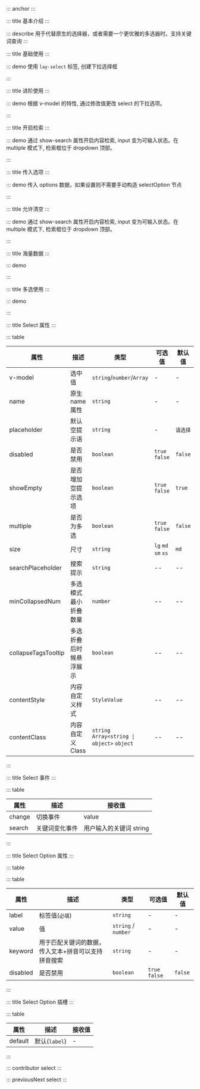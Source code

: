 ::: anchor
:::

::: title 基本介绍
:::

::: describe 用于代替原生的选择器，或者需要一个更优雅的多选器时。支持关键词查询
:::

::: title 基础使用
:::

::: demo 使用 `lay-select` 标签, 创建下拉选择框

<template>
  <lay-select v-model="value" placeholder="请选择">
    <lay-select-option :value="1" label="学习"></lay-select-option>
    <lay-select-option :value="2" label="编码"></lay-select-option>
    <lay-select-option :value="3" v-if="true">运动</lay-select-option>
  </lay-select>
</template>

<script>
import { ref } from 'vue'

export default {
  setup() {
    const value = ref(null);
    return {
      value
    }
  }
}
</script>

:::

::: title 进阶使用
:::

::: demo 根据 v-model 的特性, 通过修改值更改 select 的下拉选项。

<template>
  <lay-space>
    <lay-select v-model="value2">
      <lay-select-option :value="1" label="学习"></lay-select-option>
      <lay-select-option :value="2" label="编码"></lay-select-option>
      <lay-select-option :value="3" label="运动"></lay-select-option>
    </lay-select>
    <lay-button @click="change2"> change ：{{value2}}</lay-button>
  </lay-space>
</template>

<script>
import { ref } from 'vue'

export default {
  setup() {
    const value2 = ref(null);
    var i = 1;
    function change2(){
      value2.value=i++%3+1
    }
    return {
      value2,
      change2
    }
  }
}
</script>

:::

::: title 开启检索
:::

::: demo 通过 show-search 属性开启内容检索, input 变为可输入状态。在 multiple 模式下, 检索框位于 dropdown 顶部。

<template>
  <lay-space>
    <lay-select v-model="value3" :show-search="true">
    <lay-select-option value="1" label="学习"></lay-select-option>
    <lay-select-option value="2" label="编码"></lay-select-option>
    <lay-select-option value="3" label="运动"></lay-select-option>
  </lay-select>
    <lay-select v-model="value4" :show-search="true" :multiple="true">
    <lay-select-option value="1" label="学习"></lay-select-option>
    <lay-select-option value="2" label="编码"></lay-select-option>
    <lay-select-option value="3" label="运动"></lay-select-option>
  </lay-select>
  </lay-space>
</template>

<script>
import { ref } from 'vue'

export default {
  setup() {

    const value3 = ref('1')
    const value4 = ref(['1'])
    return {
      value3,
      value4
    }
  }
}
</script>

:::

::: title 传入选项
:::

::: demo 传入 options 数据，如果设置则不需要手动构造 selectOption 节点

<template>
  <lay-select v-model="value5" :items="items5"></lay-select>
</template>

<script>
import { ref } from 'vue'

export default {
  setup() {
    const value5 = ref('1');
    const items5=ref([
      {label:'选项1', value:1},
      {label:'选项2', value:2},
      {label:'选项3', value:3, disabled:true},
    ])
    return {
      items5,
      value5,
    }
  }
}
</script>
:::


::: title 允许清空
:::

::: demo 通过 show-search 属性开启内容检索, input 变为可输入状态。在 multiple 模式下, 检索框位于 dropdown 顶部。

<template>
  <lay-space>
    <lay-select v-model="value3" :allow-clear="true">
    <lay-select-option value="1" label="学习"></lay-select-option>
    <lay-select-option value="2" label="编码"></lay-select-option>
    <lay-select-option value="3" label="运动"></lay-select-option>
  </lay-select>
    <lay-select v-model="value4" :allow-clear="true" :multiple="true">
    <lay-select-option value="1" label="学习"></lay-select-option>
    <lay-select-option value="2" label="编码"></lay-select-option>
    <lay-select-option value="3" label="运动"></lay-select-option>
  </lay-select>
  </lay-space>
</template>

<script>
import { ref } from 'vue'

export default {
  setup() {

    const value3 = ref('1')
    const value4 = ref(['1'])
    return {
      value3,
      value4
    }
  }
}
</script>

:::

::: title 海量数据 
:::

::: demo
<template>
  <lay-select v-model="selected2" :multiple="true">
    <lay-select-option v-for="index of count2" :value="index" :label="index"></lay-select-option>
  </lay-select>
</template>

<script>
import { ref } from 'vue'

export default {
  setup() {

    const count2 = ref(0)
    const selected2 = ref([1])

    setTimeout(() => {
      count2.value = 100;
    }, 2000);

    return {
      count2,
      selected2
    }
  }
}
</script>
:::

::: title 多选使用
:::

::: demo
<template>
  <lay-button @click="mvalue=['1','5','7']">点击切换(当前值:{{mvalue.join()}})</lay-button>
  <br/>
  <br/>
  <lay-select v-model="mvalue" @change="change" multiple>
    <lay-select-option value="1" label="学习"></lay-select-option>
    <lay-select-option value="2" label="编码" disabled></lay-select-option>
    <lay-select-option value="3" label="运动"></lay-select-option>
    <lay-select-option value="4" label="唱歌"></lay-select-option>
    <lay-select-option value="5" label="跳舞"></lay-select-option>
    <lay-select-option value="6" label="打篮球"></lay-select-option>
    <lay-select-option value="7" label="rap"></lay-select-option>
  </lay-select>
</template>

<script>
import { ref,watch } from 'vue'

export default {
  setup() {
    const mvalue = ref(['1','2']);
    const change = function(val){
      console.log(val, mvalue.value)
    }
    return {
      mvalue,
      change
    }
  }
}
</script>
:::

::: title Select 属性
:::

::: table

| 属性          |         描述          |             类型          |     可选值      |   默认值 |
| ------------ | --------------------- | ------------------------- | -------------- | -------- |
| v-model      | 选中值                | `string`/`number`/`Array`  |        -       |    -    |
| name         | 原生 name 属性        | `string`                   |        -       |    -    |
| placeholder  | 默认空提示语          | `string`                   |        -       | `请选择` |
| disabled     | 是否禁用              | `boolean`                  | `true` `false` | `false` |
| showEmpty    | 是否增加空提示选项     | `boolean`                  | `true` `false` | `true` |
| multiple     | 是否为多选            | `boolean`                  | `true` `false` | `false` |
| size         | 尺寸                  | `string`                  | `lg` `md` `sm` `xs`| `md` |
| searchPlaceholder | 搜索提示          | `string`                  | -- | -- |
| minCollapsedNum        | 多选模式最小折叠数量                  | `number`                  | -- | -- |
| collapseTagsTooltip    | 多选折叠后时候悬浮展示                  | `boolean`                  | -- | -- |
| contentStyle        | 内容自定义样式     | `StyleValue` | -- | -- |
| contentClass        | 内容自定义Class    | `string` `Array<string \| object>` `object` | -- | -- |

:::

::: title Select 事件
:::

::: table

| 属性    | 描述       |     接收值      |
| ------ | ---------- | --------------- |
| change | 切换事件    | value           |
| search | 关键词变化事件    | 用户输入的关键词 string           |

:::

::: title Select Option 属性
:::

::: table


::: table

| 属性          |         描述          |             类型          |     可选值      |   默认值 |
| ------------ | --------------------- | ------------------------- | -------------- | -------- |
| label        | 标签值(`必填`)         | `string`                  |        -       |    -    |
| value        | 值                    | `string` / `number`       |        -       |    -    |
| keyword      | 用于匹配关键词的数据，传入文本+拼音可以支持拼音搜索   | `string`        |        -       |    -    |
| disabled     | 是否禁用              | `boolean`                  | `true` `false` | `false` |

:::

::: title Select Option 插槽
:::

::: table

| 属性    |         描述       |     接收值      |
| ------- | ----------------- | --------------- |
| default | 默认(`label`)      |        -       |

:::

::: contributor select
:::

::: previousNext select
:::